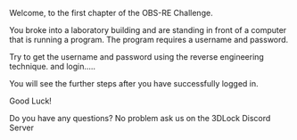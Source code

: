 Welcome, to the first chapter of the OBS-RE Challenge.

You broke into a laboratory building and are standing in front of a computer that is running a program.
The program requires a username and password.


Try to get the username and password using the reverse engineering technique.
and login.....

You will see the further steps after you have successfully logged in.


Good Luck!


Do you have any questions? 
No problem ask us on the 3DLock Discord Server 

